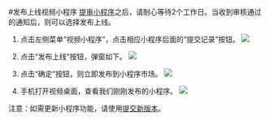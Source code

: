 #发布上线视频小程序
[提审小程序](./submit-new-miniprogram-version.md)之后，请耐心等待2个工作日。当收到审核通过的通知后，则可以选择发布上线。

1. 点击左侧菜单“视频小程序”，点击相应小程序后面的“提交记录”按钮。
![](https://op-plat.videojj.com/os-saas/docs/images/Xnip2019-10-25_19-02-02.png)

2. 点击“发布上线”按钮，弹窗如下。
![](https://op-plat.videojj.com/os-saas/docs/images/Xnip2019-11-01_17-24-58.png)

3. 点击“确定”按钮，则立即发布到小程序市场。
![](https://op-plat.videojj.com/os-saas/docs/images/Xnip2019-11-01_16-57-25.png)

4. 手机打开视频桌面，查看我们刚刚发布的小程序。
![](https://op-plat.videojj.com/os-saas/docs/images/Xnip2019-11-01_17-14-30.png)

注意：如需更新小程序功能，请使用[提交新版本](./submit-new-miniprogram-version.md)。